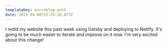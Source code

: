 ```yaml
---
templateKey: microblog-post
date: 2019-04-08T15:25:16.677Z
---
```


I redid my website this past week using Gatsby and deploying to Netlify. It's going to be much easier to iterate and improve on it now. I'm very excited about this change!
